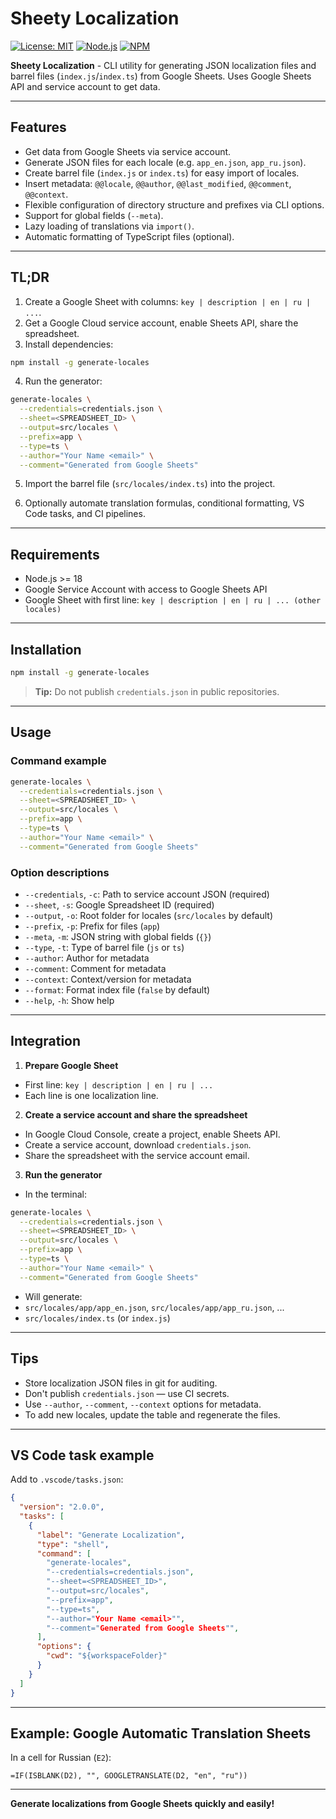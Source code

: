# Sheety Localization

[![License: MIT](https://img.shields.io/badge/License-MIT-yellow.svg)](https://opensource.org/licenses/MIT)
[![Node.js](https://img.shields.io/badge/Node.js-%23339933.svg?style=flat&logo=node.js&logoColor=white)](https://nodejs.org)
[![NPM](https://img.shields.io/npm/v/generate-locales.svg)](https://www.npmjs.com/package/generate-locales)

**Sheety Localization** - CLI utility for generating JSON localization files and barrel files (`index.js`/`index.ts`) from Google Sheets. Uses Google Sheets API and service account to get data.

---

## Features

- Get data from Google Sheets via service account.
- Generate JSON files for each locale (e.g. `app_en.json`, `app_ru.json`).
- Create barrel file (`index.js` or `index.ts`) for easy import of locales.
- Insert metadata: `@@locale`, `@@author`, `@@last_modified`, `@@comment`, `@@context`.
- Flexible configuration of directory structure and prefixes via CLI options.
- Support for global fields (`--meta`).
- Lazy loading of translations via `import()`.
- Automatic formatting of TypeScript files (optional).

---

## TL;DR

1. Create a Google Sheet with columns: `key | description | en | ru | ...`.
2. Get a Google Cloud service account, enable Sheets API, share the spreadsheet.
3. Install dependencies:

```bash
npm install -g generate-locales
```

4. Run the generator:

```bash
generate-locales \
  --credentials=credentials.json \
  --sheet=<SPREADSHEET_ID> \
  --output=src/locales \
  --prefix=app \
  --type=ts \
  --author="Your Name <email>" \
  --comment="Generated from Google Sheets"
```

5. Import the barrel file (`src/locales/index.ts`) into the project.

6. Optionally automate translation formulas, conditional formatting, VS Code tasks, and CI pipelines.

---

## Requirements

- Node.js >= 18
- Google Service Account with access to Google Sheets API
- Google Sheet with first line:
  `key | description | en | ru | ... (other locales)`

---

## Installation

```bash
npm install -g generate-locales
```

> **Tip:** Do not publish `credentials.json` in public repositories.

---

## Usage

### Command example

```bash
generate-locales \
  --credentials=credentials.json \
  --sheet=<SPREADSHEET_ID> \
  --output=src/locales \
  --prefix=app \
  --type=ts \
  --author="Your Name <email>" \
  --comment="Generated from Google Sheets"
```

### Option descriptions

- `--credentials`, `-c`: Path to service account JSON (required)
- `--sheet`, `-s`: Google Spreadsheet ID (required)
- `--output`, `-o`: Root folder for locales (`src/locales` by default)
- `--prefix`, `-p`: Prefix for files (`app`)
- `--meta`, `-m`: JSON string with global fields (`{}`)
- `--type`, `-t`: Type of barrel file (`js` or `ts`)
- `--author`: Author for metadata
- `--comment`: Comment for metadata
- `--context`: Context/version for metadata
- `--format`: Format index file (`false` by default)
- `--help`, `-h`: Show help

---

## Integration

1. **Prepare Google Sheet**

- First line: `key | description | en | ru | ...`
- Each line is one localization line.

2. **Create a service account and share the spreadsheet**

- In Google Cloud Console, create a project, enable Sheets API.
- Create a service account, download `credentials.json`.
- Share the spreadsheet with the service account email.

3. **Run the generator**

- In the terminal:

```bash
generate-locales \
  --credentials=credentials.json \
  --sheet=<SPREADSHEET_ID> \
  --output=src/locales \
  --prefix=app \
  --type=ts \
  --author="Your Name <email>" \
  --comment="Generated from Google Sheets"
```

- Will generate:
- `src/locales/app/app_en.json`, `src/locales/app/app_ru.json`, ...
- `src/locales/index.ts` (or `index.js`)

---

## Tips

- Store localization JSON files in git for auditing.
- Don't publish `credentials.json` — use CI secrets.
- Use `--author`, `--comment`, `--context` options for metadata.
- To add new locales, update the table and regenerate the files.

---

## VS Code task example

Add to `.vscode/tasks.json`:

```json
{
  "version": "2.0.0",
  "tasks": [
    {
      "label": "Generate Localization",
      "type": "shell",
      "command": [
        "generate-locales",
        "--credentials=credentials.json",
        "--sheet=<SPREADSHEET_ID>",
        "--output=src/locales",
        "--prefix=app",
        "--type=ts",
        "--author="Your Name <email>"",
        "--comment="Generated from Google Sheets"",
      ],
      "options": {
        "cwd": "${workspaceFolder}"
      }
    }
  ]
}
```

---

## Example: Google Automatic Translation Sheets

In a cell for Russian (`E2`):

```plaintext
=IF(ISBLANK(D2), "", GOOGLETRANSLATE(D2, "en", "ru"))
```

---

**Generate localizations from Google Sheets quickly and easily!**

